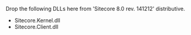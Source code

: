 Drop the following DLLs here from 'Sitecore 8.0 rev. 141212' distributive.
<ul>
<li>Sitecore.Kernel.dll</li>
<li>Sitecore.Client.dll</li>
</ul>